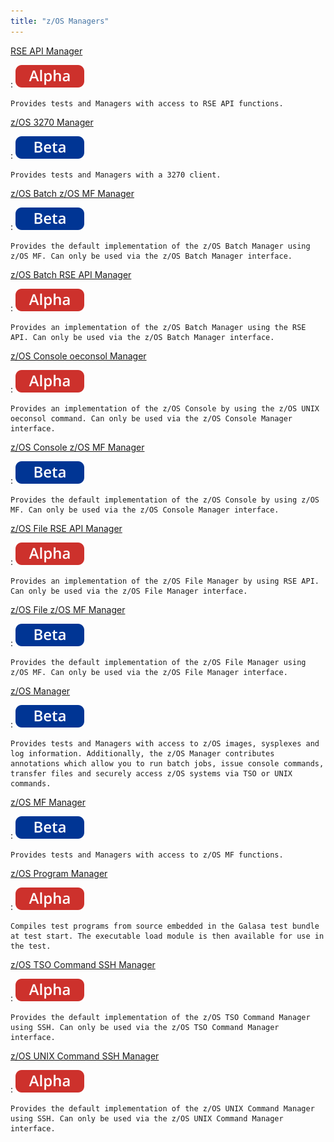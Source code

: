 ```yaml
---
title: "z/OS Managers"
---
```


[RSE API Manager](./rse-api-manager.md)

:   ![alpha](../../../assets/images/tags/alpha.svg)

    Provides tests and Managers with access to RSE API functions.


[z/OS 3270 Manager](./zos3270terminal-manager.md)

:   ![beta](../../../assets/images/tags/beta.svg)

    Provides tests and Managers with a 3270 client.


[z/OS Batch z/OS MF Manager](./z-os-batch-z-os-mf-manager.md)

:   ![beta](../../../assets/images/tags/beta.svg)

    Provides the default implementation of the z/OS Batch Manager using z/OS MF. Can only be used via the z/OS Batch Manager interface.       


[z/OS Batch RSE API Manager](./z-os-batch-rse-api-manager.md)

:   ![alpha](../../../assets/images/tags/alpha.svg)

    Provides an implementation of the z/OS Batch Manager using the RSE API. Can only be used via the z/OS Batch Manager interface.


[z/OS Console oeconsol Manager](./zos-console-oeconsol-manager.md)

:   ![alpha](../../../assets/images/tags/alpha.svg)

    Provides an implementation of the z/OS Console by using the z/OS UNIX oeconsol command. Can only be used via the z/OS Console Manager interface.                                                                               


[z/OS Console z/OS MF Manager](./zos-console-zos-mf-manager.md)

:   ![beta](../../../assets/images/tags/beta.svg)

    Provides the default implementation of the z/OS Console by using z/OS MF. Can only be used via the z/OS Console Manager interface.


[z/OS File RSE API Manager](./z-os-file-rse-api-manager.md)

:   ![alpha](../../../assets/images/tags/alpha.svg)

    Provides an implementation of the z/OS File Manager by using RSE API. Can only be used via the z/OS File Manager interface.


[z/OS File z/OS MF Manager](./zos-file-zos-mf-manager.md)

:   ![beta](../../../assets/images/tags/beta.svg)

    Provides the default implementation of the z/OS File Manager using z/OS MF. Can only be used via the z/OS File Manager interface.                        


[z/OS Manager](./zos-manager.md)

:   ![beta](../../../assets/images/tags/beta.svg)

    Provides tests and Managers with access to z/OS images, sysplexes and log information. Additionally, the z/OS Manager contributes annotations which allow you to run batch jobs, issue console commands, transfer files and securely access z/OS systems via TSO or UNIX commands.


[z/OS MF Manager](./zos-mf-manager.md)

:   ![beta](../../../assets/images/tags/beta.svg)

    Provides tests and Managers with access to z/OS MF functions.


[z/OS Program Manager](./zos-program-manager.md)

:   ![alpha](../../../assets/images/tags/alpha.svg)

    Compiles test programs from source embedded in the Galasa test bundle at test start. The executable load module is then available for use in the test.


[z/OS TSO Command SSH Manager](./zos-tso-command-ssh-manager.md)

:   ![alpha](../../../assets/images/tags/alpha.svg)

    Provides the default implementation of the z/OS TSO Command Manager using SSH. Can only be used via the z/OS TSO Command Manager interface.


[z/OS UNIX Command SSH Manager](./zos-unix-command-ssh-manager.md)

:   ![alpha](../../../assets/images/tags/alpha.svg)

    Provides the default implementation of the z/OS UNIX Command Manager using SSH. Can only be used via the z/OS UNIX Command Manager interface.
